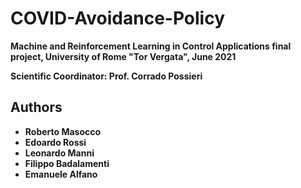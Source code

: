 # COVID-Avoidance-Policy
**Machine and Reinforcement Learning in Control Applications final project, University of Rome "Tor Vergata", June 2021**

**Scientific Coordinator: Prof. Corrado Possieri**

## Authors

- **Roberto Masocco**
- **Edoardo Rossi**
- **Leonardo Manni**
- **Filippo Badalamenti**
- **Emanuele Alfano**


